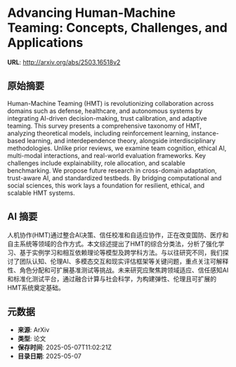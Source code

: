 # Advancing Human-Machine Teaming: Concepts, Challenges, and Applications

**URL**: http://arxiv.org/abs/2503.16518v2

## 原始摘要

Human-Machine Teaming (HMT) is revolutionizing collaboration across domains
such as defense, healthcare, and autonomous systems by integrating AI-driven
decision-making, trust calibration, and adaptive teaming. This survey presents
a comprehensive taxonomy of HMT, analyzing theoretical models, including
reinforcement learning, instance-based learning, and interdependence theory,
alongside interdisciplinary methodologies. Unlike prior reviews, we examine
team cognition, ethical AI, multi-modal interactions, and real-world evaluation
frameworks. Key challenges include explainability, role allocation, and
scalable benchmarking. We propose future research in cross-domain adaptation,
trust-aware AI, and standardized testbeds. By bridging computational and social
sciences, this work lays a foundation for resilient, ethical, and scalable HMT
systems.


## AI 摘要

人机协作(HMT)通过整合AI决策、信任校准和自适应协作，正在改变国防、医疗和自主系统等领域的合作方式。本文综述提出了HMT的综合分类法，分析了强化学习、基于实例学习和相互依赖理论等模型及跨学科方法。与以往研究不同，我们探讨了团队认知、伦理AI、多模态交互和现实评估框架等关键问题，重点关注可解释性、角色分配和可扩展基准测试等挑战。未来研究应聚焦跨领域适应、信任感知AI和标准化测试平台，通过融合计算与社会科学，为构建弹性、伦理且可扩展的HMT系统奠定基础。

## 元数据

- **来源**: ArXiv
- **类型**: 论文
- **保存时间**: 2025-05-07T11:02:21Z
- **目录日期**: 2025-05-07
